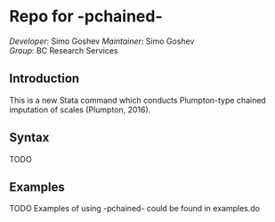 Repo for -pchained-
===

*Developer*: Simo Goshev
*Maintainer*: Simo Goshev  
*Group*: BC Research Services


Introduction
---

This is a new Stata command which conducts Plumpton-type 
chained imputation of scales (Plumpton, 2016).

Syntax
---

TODO


Examples
---

TODO
Examples of using -pchained- could be found in 
examples.do









